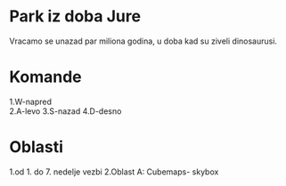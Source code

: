# Park iz doba Jure
Vracamo se unazad par miliona godina, u doba kad su ziveli dinosaurusi. 

# Komande
1.W-napred <br/>
2.A-levo
3.S-nazad
4.D-desno

# Oblasti
1.od 1. do 7. nedelje vezbi 
2.Oblast A: Cubemaps- skybox

